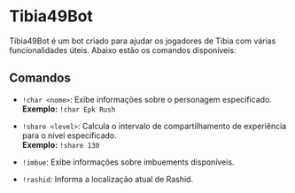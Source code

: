 # Tibia49Bot

Tibia49Bot é um bot criado para ajudar os jogadores de Tibia com várias funcionalidades úteis. Abaixo estão os comandos disponíveis:

## Comandos

- `!char <nome>`: Exibe informações sobre o personagem especificado.  
  **Exemplo:** `!char Epk Rush`

- `!share <level>`: Calcula o intervalo de compartilhamento de experiência para o nível especificado.  
  **Exemplo:** `!share 130`

- `!imbue`: Exibe informações sobre imbuements disponíveis.

- `!rashid`: Informa a localização atual de Rashid.
